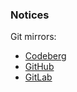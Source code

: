 ### Notices

Git mirrors:

- [Codeberg](https://codeberg.org/morbo-org/pwa)
- [GitHub](https://github.com/morbo-org/pwa)
- [GitLab](https://gitlab.com/morbo-org/pwa)
